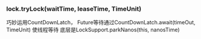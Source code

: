 ### lock.tryLock(waitTime, leaseTime, TimeUnit)
巧妙运用CountDownLatch， Future等待通过CountDownLatch.await(timeOut, TimeUnit) 使线程等待
底层是LockSupport.parkNanos(this, nanosTime)